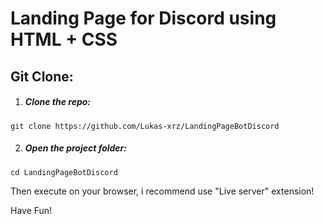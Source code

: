 # Landing Page for Discord using HTML + CSS


## Git Clone:


1. ##### Clone the repo:

```
git clone https://github.com/Lukas-xrz/LandingPageBotDiscord
```

2. ##### Open the project folder:

```
cd LandingPageBotDiscord
```
Then execute on your browser, i recommend use "Live server" extension!

Have Fun!
